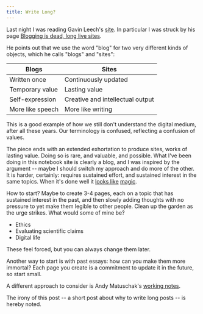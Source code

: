 ```yaml
---
title: Write Long?
---
```


Last night I was reading Gavin Leech's [site](gleech.org). In particular I was struck by his page [Blogging is dead, long live sites](https://www.gleech.org/sites).

He points out that we use the word "blog" for two very different kinds of objects, which he calls "blogs" and "sites":

| Blogs | Sites|
| ---   | ---  |
| Written once | Continuously updated |
| Temporary value | Lasting value |
| Self-expression | Creative and intellectual output |
| More like speech | More like writing |


This is a good example of how we still don't understand the digital medium, after all these years. Our terminology is confused, reflecting a confusion of values.

The piece ends with an extended exhortation to produce sites, works of lasting value. Doing so is rare, and valuable, and possible. What I've been doing in this notebook site is clearly a blog, and I was inspired by the argument -- maybe I should switch my approach and do more of the other. It is harder, certainly: requires sustained effort, and sustained interest in the same topics. When it's done well it [looks like](https://twitter.com/louispotok/status/221048966480015360) [magic](https://explore.brainpickings.org/post/31865241996/sometimes-magic-is-just-someone-spending-more?route=%2Fpost%2F%3Aid%2F%3Asummary).

How to start? Maybe to create 3-4 pages, each on a topic that has sustained interest in the past, and then slowly adding thoughts with no pressure to yet make them legible to other people. Clean up the garden as the urge strikes. What would some of mine be?

* Ethics
* Evaluating scientific claims
* Digital life

These feel forced, but you can always change them later. 

Another way to start is with past essays: how can you make them more immortal? Each page you create is a commitment to update it in the future, so start small.

A different approach to consider is Andy Matuschak's [working notes](https://notes.andymatuschak.org/About_these_notes).

The irony of this post -- a short post about why to write long posts -- is hereby noted.
